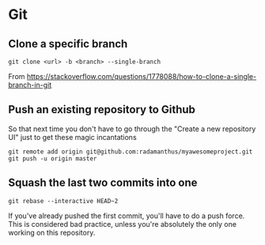 # Git

## Clone a specific branch

```
git clone <url> -b <branch> --single-branch
```

From https://stackoverflow.com/questions/1778088/how-to-clone-a-single-branch-in-git

## Push an existing repository to Github

So that next time you don't have to go through the "Create a new repository UI" just to get these magic incantations

```
git remote add origin git@github.com:radamanthus/myawesomeproject.git
git push -u origin master
```
## Squash the last two commits into one

```
git rebase --interactive HEAD~2
```

If you've already pushed the first commit, you'll have to do a push force. This is considered bad practice, unless you're absolutely the only one working on this repository.
